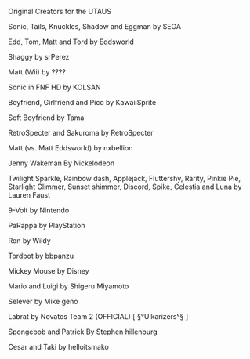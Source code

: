 Original Creators for the UTAUS



Sonic, Tails, Knuckles, Shadow and Eggman by SEGA

Edd, Tom, Matt and Tord by Eddsworld

Shaggy by srPerez

Matt (Wii) by ????

Sonic in FNF HD by KOLSAN

Boyfriend, Girlfriend and Pico by KawaiiSprite

Soft Boyfriend by Tama

RetroSpecter and Sakuroma by RetroSpecter

Matt (vs. Matt Eddsworld) by nxbellion

Jenny Wakeman By Nickelodeon

Twilight Sparkle, Rainbow dash, Applejack, Fluttershy, Rarity, Pinkie Pie, Starlight Glimmer, Sunset shimmer, Discord, Spike, Celestia and Luna by Lauren Faust

9-Volt by Nintendo

PaRappa by PlayStation

Ron by Wildy

Tordbot by bbpanzu

Mickey Mouse by Disney

Mario and Luigi by Shigeru Miyamoto

Selever by Mike geno

Labrat by Novatos Team 2 (OFFICIAL) [ §°Ulkarizers°§ ]

Spongebob and Patrick By Stephen hillenburg

Cesar and Taki by helloitsmako
